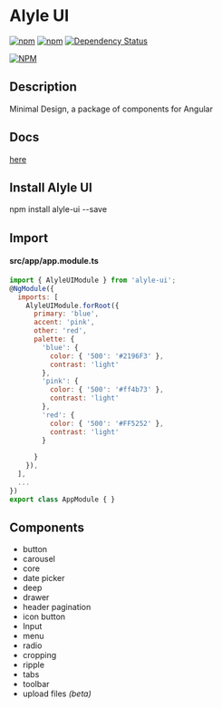 # Alyle UI

[![npm](https://img.shields.io/npm/v/alyle-ui.svg?style=flat-square)]()
[![npm](https://img.shields.io/npm/dt/alyle-ui.svg?style=flat-square)]()
[![Dependency Status](https://david-dm.org/A-l-y-l-e/alyle-ui.svg?style=flat-square)](https://david-dm.org/A-l-y-l-e/alyle-ui)

[![NPM](https://nodei.co/npm/alyle-ui.png?compact=true)](https://nodei.co/npm/alyle-ui?style=flat-square)

## Description

Minimal Design, a package of components for Angular

## Docs

[here](https://alyle-ui.firebaseapp.com/components/button)

## Install Alyle UI

npm install alyle-ui --save

## Import

#### src/app/app.module.ts

```js
import { AlyleUIModule } from 'alyle-ui';
@NgModule({
  imports: [
    AlyleUIModule.forRoot({
      primary: 'blue',
      accent: 'pink',
      other: 'red',
      palette: {
        'blue': {
          color: { '500': '#2196F3' },
          contrast: 'light'
        },
        'pink': {
          color: { '500': '#ff4b73' },
          contrast: 'light'
        },
        'red': {
          color: { '500': '#FF5252' },
          contrast: 'light'
        }
        
      }
    }),
  ],
  ...
})
export class AppModule { }
```

## Components
* button
* carousel
* core
* date picker
* deep
* drawer
* header pagination
* icon button
* Input
* menu
* radio
* cropping
* ripple
* tabs
* toolbar
* upload files *(beta)*
